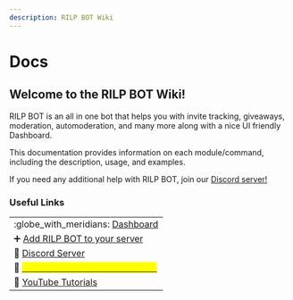 ```yaml
---
description: RILP BOT Wiki
---
```


# Docs

## Welcome to the RILP BOT Wiki!

RILP BOT is an all in one bot that helps you with invite tracking, giveaways, moderation, automoderation, and many more along with a nice UI friendly Dashboard.

This documentation provides information on each module/command, including the description, usage, and examples.

If you need any additional help with RILP BOT, join our [Discord server!](https://rilp-bot.tech/support)

### Useful Links

|                                                                                                                                         |
| --------------------------------------------------------------------------------------------------------------------------------------- |
| :globe\_with\_meridians: [Dashboard](https://rilp-bot.tech)                                                                             |
| ➕ [Add RILP BOT to your server](https://rilp-bot.tech/invite)                                                                           |
| 🤝 [Discord Server](https://rilp-bot.tech/support)                                                                                      |
| 👑 [<mark style="color:yellow;">Subscribe to RILP BOT Premium</mark>](https://rilp-bot.tech/premium)<mark style="color:yellow;"></mark> |
| 🔗 [YouTube Tutorials](https://youtube.com/playlist?list=PLcVFK36D5C4UsVEzHTRRFZkftdJ1c\_R9O)                                           |

